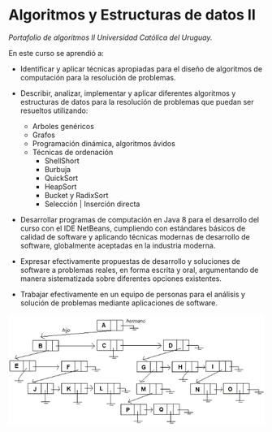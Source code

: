# Algoritmos y Estructuras de datos II
_Portafolio de algoritmos II Universidad Católica del Uruguay._

En este curso se aprendió a:

- Identificar y aplicar técnicas apropiadas para el diseño de algoritmos de computación para la resolución de problemas.

- Describir, analizar, implementar y aplicar diferentes algoritmos y estructuras de datos para la resolución de problemas que puedan ser resueltos utilizando:
    - Arboles genéricos
    - Grafos
    - Programación dinámica, algoritmos ávidos 
    - Técnicas de ordenación
        - ShellShort
        - Burbuja
        - QuickSort
        - HeapSort
        - Bucket y RadixSort
        - Selección | Inserción directa

- Desarrollar programas de computación en Java 8 para el desarrollo del curso con el IDE NetBeans, cumpliendo con estándares básicos de calidad de software y aplicando técnicas modernas de desarrollo de software, globalmente aceptadas en la industria moderna.

- Expresar efectivamente propuestas de desarrollo y soluciones de software a problemas reales, en forma escrita y oral, argumentando de manera sistematizada sobre diferentes opciones existentes.

- Trabajar efectivamente en un equipo de personas para el análisis y solución de problemas mediante aplicaciones de software.

![Arboles genericos](images/arbolGeneral.png)
